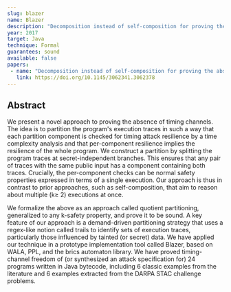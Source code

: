 ```yaml
---
slug: blazer
name: Blazer
description: "Decomposition instead of self-composition for proving the absence of timing channels"
year: 2017
target: Java
technique: Formal
guarantees: sound
available: false
papers:
 - name: "Decomposition instead of self-composition for proving the absence of timing channels"
   link: https://doi.org/10.1145/3062341.3062378
---
```


## Abstract

We present a novel approach to proving the absence of timing channels. The idea is to partition
the program's execution traces in such a way that each partition component is checked for timing
attack resilience by a time complexity analysis and that per-component resilience implies the
resilience of the whole program. We construct a partition by splitting the program traces at
secret-independent branches. This ensures that any pair of traces with the same public input has
a component containing both traces. Crucially, the per-component checks can be normal safety
properties expressed in terms of a single execution. Our approach is thus in contrast to prior
approaches, such as self-composition, that aim to reason about multiple (k≥ 2) executions at once.

We formalize the above as an approach called quotient partitioning, generalized to any k-safety
property, and prove it to be sound. A key feature of our approach is a demand-driven partitioning
strategy that uses a regex-like notion called trails to identify sets of execution traces,
particularly those influenced by tainted (or secret) data. We have applied our technique in a
prototype implementation tool called Blazer, based on WALA, PPL, and the brics automaton library.
We have proved timing-channel freedom of (or synthesized an attack specification for) 24 programs
written in Java bytecode, including 6 classic examples from the literature and 6 examples extracted
from the DARPA STAC challenge problems.

